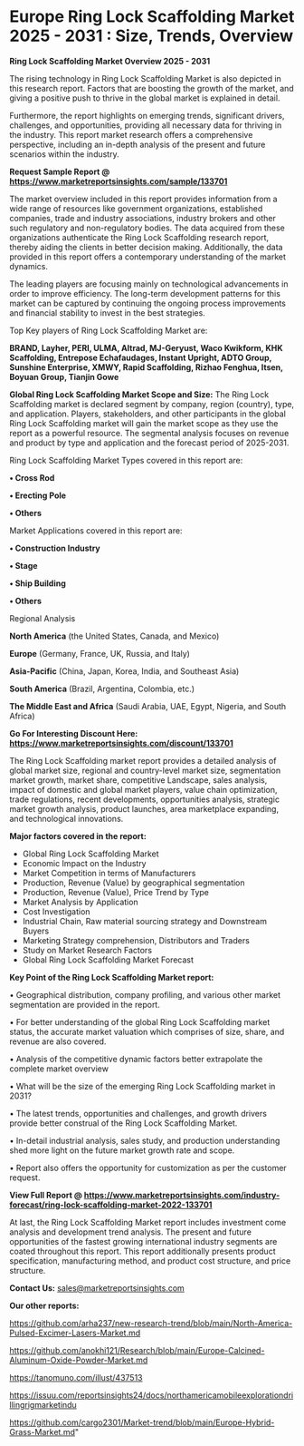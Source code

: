  # Europe Ring Lock Scaffolding Market 2025 - 2031 : Size, Trends, Overview

<Strong> Ring Lock Scaffolding Market Overview 2025 - 2031</strong>

The rising technology in Ring Lock Scaffolding Market is also depicted in this research report. Factors that are boosting the growth of the market, and giving a positive push to thrive in the global market is explained in detail.

Furthermore, the report highlights on emerging trends, significant drivers, challenges, and opportunities, providing all necessary data for thriving in the industry. This report market research offers a comprehensive perspective, including an in-depth analysis of the present and future scenarios within the industry.

<strong>Request Sample Report @ <a href=https://www.marketreportsinsights.com/sample/133701>https://www.marketreportsinsights.com/sample/133701</a></strong>

The market overview included in this report provides information from a wide range of resources like government organizations, established companies, trade and industry associations, industry brokers and other such regulatory and non-regulatory bodies. The data acquired from these organizations authenticate the Ring Lock Scaffolding research report, thereby aiding the clients in better decision making. Additionally, the data provided in this report offers a contemporary understanding of the market dynamics.

The leading players are focusing mainly on technological advancements in order to improve efficiency. The long-term development patterns for this market can be captured by continuing the ongoing process improvements and financial stability to invest in the best strategies.

Top Key players of Ring Lock Scaffolding Market are:

<strong>BRAND, Layher, PERI, ULMA, Altrad, MJ-Geryust, Waco Kwikform, KHK Scaffolding, Entrepose Echafaudages, Instant Upright, ADTO Group, Sunshine Enterprise, XMWY, Rapid Scaffolding, Rizhao Fenghua, Itsen, Boyuan Group, Tianjin Gowe</strong>

<strong><b>Global Ring Lock Scaffolding Market Scope and Size:</b></strong>
The Ring Lock Scaffolding market is declared segment by company, region (country), type, and application. Players, stakeholders, and other participants in the global Ring Lock Scaffolding market will gain the market scope as they use the report as a powerful resource. The segmental analysis focuses on revenue and product by type and application and the forecast period of 2025-2031.

Ring Lock Scaffolding Market Types covered in this report are:

<strong>• Cross Rod

• Erecting Pole

• Others</strong>

Market Applications covered in this report are:

<strong>• Construction Industry

• Stage

• Ship Building

• Others</strong> 

Regional Analysis

<strong>North America</strong> (the United States, Canada, and Mexico)

<strong>Europe</strong> (Germany, France, UK, Russia, and Italy)

<strong>Asia-Pacific</strong> (China, Japan, Korea, India, and Southeast Asia)

<strong>South America</strong> (Brazil, Argentina, Colombia, etc.)

<strong>The Middle East and Africa</strong> (Saudi Arabia, UAE, Egypt, Nigeria, and South Africa)

<strong>Go For Interesting Discount Here: <a href=https://www.marketreportsinsights.com/discount/133701>https://www.marketreportsinsights.com/discount/133701</a></strong>

The Ring Lock Scaffolding market report provides a detailed analysis of global market size, regional and country-level market size, segmentation market growth, market share, competitive Landscape, sales analysis, impact of domestic and global market players, value chain optimization, trade regulations, recent developments, opportunities analysis, strategic market growth analysis, product launches, area marketplace expanding, and technological innovations.

<strong><b>Major factors covered in the report:</b></strong>
<ul>
  <li>Global Ring Lock Scaffolding Market </li>
  <li>Economic Impact on the Industry</li>
  <li>Market Competition in terms of Manufacturers</li>
  <li>Production, Revenue (Value) by geographical segmentation</li>
  <li>Production, Revenue (Value), Price Trend by Type</li>
  <li>Market Analysis by Application</li>
  <li>Cost Investigation</li>
  <li>Industrial Chain, Raw material sourcing strategy and Downstream Buyers</li>
  <li>Marketing Strategy comprehension, Distributors and Traders</li>
  <li>Study on Market Research Factors</li>
  <li>Global Ring Lock Scaffolding Market Forecast</li>
</ul>

<strong><b>Key Point of the Ring Lock Scaffolding Market report:</b></strong>

• Geographical distribution, company profiling, and various other market segmentation are provided in the report.

• For better understanding of the global Ring Lock Scaffolding market status, the accurate market valuation which comprises of size, share, and revenue are also covered.

• Analysis of the competitive dynamic factors better extrapolate the complete market overview

• What will be the size of the emerging Ring Lock Scaffolding market in 2031?

• The latest trends, opportunities and challenges, and growth drivers provide better construal of the Ring Lock Scaffolding Market.

• In-detail industrial analysis, sales study, and production understanding shed more light on the future market growth rate and scope.

• Report also offers the opportunity for customization as per the customer request.

<strong><b>View Full Report @ <a href=https://www.marketreportsinsights.com/industry-forecast/ring-lock-scaffolding-market-2022-133701>https://www.marketreportsinsights.com/industry-forecast/ring-lock-scaffolding-market-2022-133701</a></b></strong>


At last, the Ring Lock Scaffolding Market report includes investment come analysis and development trend analysis. The present and future opportunities of the fastest growing international industry segments are coated throughout this report. This report additionally presents product specification, manufacturing method, and product cost structure, and price structure.

<strong>Contact Us:</strong>
sales@marketreportsinsights.com

<strong>Our other reports:</strong>

<a href=https://github.com/arha237/new-research-trend/blob/main/North-America-Pulsed-Excimer-Lasers-Market.md>https://github.com/arha237/new-research-trend/blob/main/North-America-Pulsed-Excimer-Lasers-Market.md</a>

<a href=https://github.com/anokhi121/Research/blob/main/Europe-Calcined-Aluminum-Oxide-Powder-Market.md>https://github.com/anokhi121/Research/blob/main/Europe-Calcined-Aluminum-Oxide-Powder-Market.md</a>

<a href=https://tanomuno.com/illust/437513>https://tanomuno.com/illust/437513</a>

<a href=https://issuu.com/reportsinsights24/docs/northamericamobileexplorationdrillingrigmarketindu>https://issuu.com/reportsinsights24/docs/northamericamobileexplorationdrillingrigmarketindu</a>

<a href=https://github.com/cargo2301/Market-trend/blob/main/Europe-Hybrid-Grass-Market.md>https://github.com/cargo2301/Market-trend/blob/main/Europe-Hybrid-Grass-Market.md</a>"
